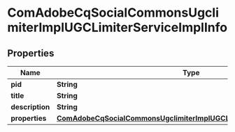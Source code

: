 
# ComAdobeCqSocialCommonsUgclimiterImplUGCLimiterServiceImplInfo

## Properties
Name | Type | Description | Notes
------------ | ------------- | ------------- | -------------
**pid** | **String** |  |  [optional]
**title** | **String** |  |  [optional]
**description** | **String** |  |  [optional]
**properties** | [**ComAdobeCqSocialCommonsUgclimiterImplUGCLimiterServiceImplProperties**](ComAdobeCqSocialCommonsUgclimiterImplUGCLimiterServiceImplProperties.md) |  |  [optional]



